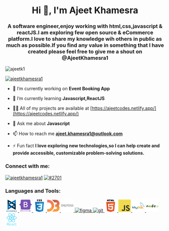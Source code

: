 <h1 align="center">Hi 👋, I'm Ajeet Khamesra</h1>
<h3 align="center">A software engineer,enjoy working with html,css,javascript & reactJS.I am exploring few open source & eCommerce platform.I love to share my knowledge wih others in public as much as possible.If you find any value in something that I have created please feel free to give me a shout on @AjeetKhamesra1</h3>

<p align="left"> <img src="https://komarev.com/ghpvc/?username=ajeetk1&label=Profile%20views&color=0e75b6&style=flat" alt="ajeetk1" /> </p>

<p align="left"> <a href="https://twitter.com/ajeetkhamesra1" target="blank"><img src="https://img.shields.io/twitter/follow/ajeetkhamesra1?logo=twitter&style=for-the-badge" alt="ajeetkhamesra1" /></a> </p>

- 🔭 I’m currently working on **Event Booking App**

- 🌱 I’m currently learning **Javascript,ReactJS**

- 👨‍💻 All of my projects are available at [https://ajeetcodes.netlify.app/](https://ajeetcodes.netlify.app/)

- 💬 Ask me about **Javascript**

- 📫 How to reach me **ajeet.khamesra1@outlook.com**

- ⚡ Fun fact **I love exploring new technologies,so I can help create and provide accessible, customizable problem-solving solutions.**

<h3 align="left">Connect with me:</h3>
<p align="left">
<a href="https://twitter.com/ajeetkhamesra1" target="blank"><img align="center" src="https://raw.githubusercontent.com/rahuldkjain/github-profile-readme-generator/master/src/images/icons/Social/twitter.svg" alt="ajeetkhamesra1" height="30" width="40" /></a>
<a href="https://discord.gg/#2701" target="blank"><img align="center" src="https://raw.githubusercontent.com/rahuldkjain/github-profile-readme-generator/master/src/images/icons/Social/discord.svg" alt="#2701" height="30" width="40" /></a>
</p>

<h3 align="left">Languages and Tools:</h3>
<p align="left"> <a href="https://backbonejs.org" target="_blank" rel="noreferrer"> <img src="https://raw.githubusercontent.com/devicons/devicon/master/icons/backbonejs/backbonejs-original-wordmark.svg" alt="backbonejs" width="40" height="40"/> </a> <a href="https://getbootstrap.com" target="_blank" rel="noreferrer"> <img src="https://raw.githubusercontent.com/devicons/devicon/master/icons/bootstrap/bootstrap-plain-wordmark.svg" alt="bootstrap" width="40" height="40"/> </a> <a href="https://www.w3schools.com/css/" target="_blank" rel="noreferrer"> <img src="https://raw.githubusercontent.com/devicons/devicon/master/icons/css3/css3-original-wordmark.svg" alt="css3" width="40" height="40"/> </a> <a href="https://d3js.org/" target="_blank" rel="noreferrer"> <img src="https://raw.githubusercontent.com/devicons/devicon/master/icons/d3js/d3js-original.svg" alt="d3js" width="40" height="40"/> </a> <a href="https://expressjs.com" target="_blank" rel="noreferrer"> <img src="https://raw.githubusercontent.com/devicons/devicon/master/icons/express/express-original-wordmark.svg" alt="express" width="40" height="40"/> </a> <a href="https://www.figma.com/" target="_blank" rel="noreferrer"> <img src="https://www.vectorlogo.zone/logos/figma/figma-icon.svg" alt="figma" width="40" height="40"/> </a> <a href="https://git-scm.com/" target="_blank" rel="noreferrer"> <img src="https://www.vectorlogo.zone/logos/git-scm/git-scm-icon.svg" alt="git" width="40" height="40"/> </a> <a href="https://www.w3.org/html/" target="_blank" rel="noreferrer"> <img src="https://raw.githubusercontent.com/devicons/devicon/master/icons/html5/html5-original-wordmark.svg" alt="html5" width="40" height="40"/> </a> <a href="https://developer.mozilla.org/en-US/docs/Web/JavaScript" target="_blank" rel="noreferrer"> <img src="https://raw.githubusercontent.com/devicons/devicon/master/icons/javascript/javascript-original.svg" alt="javascript" width="40" height="40"/> </a> <a href="https://www.mysql.com/" target="_blank" rel="noreferrer"> <img src="https://raw.githubusercontent.com/devicons/devicon/master/icons/mysql/mysql-original-wordmark.svg" alt="mysql" width="40" height="40"/> </a> <a href="https://nodejs.org" target="_blank" rel="noreferrer"> <img src="https://raw.githubusercontent.com/devicons/devicon/master/icons/nodejs/nodejs-original-wordmark.svg" alt="nodejs" width="40" height="40"/> </a> <a href="https://reactjs.org/" target="_blank" rel="noreferrer"> <img src="https://raw.githubusercontent.com/devicons/devicon/master/icons/react/react-original-wordmark.svg" alt="react" width="40" height="40"/> </a> </p>


